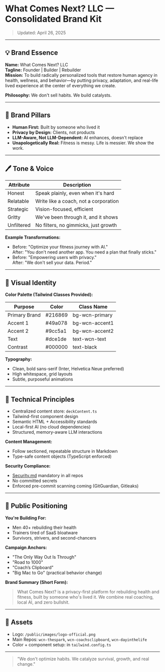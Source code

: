 # What Comes Next? LLC — Consolidated Brand Kit

> Updated: April 26, 2025

---

## 💡 Brand Essence

**Name:** What Comes Next? LLC  
**Tagline:** Founder | Builder | Rebuilder  
**Mission:** To build radically personalized tools that restore human agency in health, wellness, and behavior—by putting privacy, adaptation, and real-life lived experience at the center of everything we create.

**Philosophy:** We don't sell habits. We build catalysts.

---

## 🌟 Brand Pillars

- **Human First:** Built by someone who lived it
- **Privacy by Design:** Clients, not products
- **LLM-Aware, Not LLM-Dependent:** AI enhances, doesn't replace
- **Unapologetically Real:** Fitness is messy. Life is messier. We show the work.

---

## 🖊️ Tone & Voice

| Attribute | Description |
|---|---|
| Honest | Speak plainly, even when it's hard |
| Relatable | Write like a coach, not a corporation |
| Strategic | Vision-focused, efficient |
| Gritty | We've been through it, and it shows |
| Unfiltered | No filters, no gimmicks, just growth |

**Example Transformations:**
- Before: "Optimize your fitness journey with AI."  
  After: "You don't need another app. You need a plan that finally sticks."
- Before: "Empowering users with privacy."  
  After: "We don't sell your data. Period."

---

## 🎨 Visual Identity

**Color Palette (Tailwind Classes Provided):**

| Purpose | Color | Class Name |
|---|---|---|
| Primary Brand | #216869 | bg-wcn-primary |
| Accent 1 | #49a078 | bg-wcn-accent1 |
| Accent 2 | #9cc5a1 | bg-wcn-accent2 |
| Text | #dce1de | text-wcn-text |
| Contrast | #000000 | text-black |

**Typography:**
- Clean, bold sans-serif (Inter, Helvetica Neue preferred)
- High whitespace, grid layouts
- Subtle, purposeful animations

---

## 🔧 Technical Principles

- Centralized content store: `deckContent.ts`
- Tailwind-first component design
- Semantic HTML + Accessibility standards
- Local-first AI (no cloud dependencies)
- Structured, memory-aware LLM interactions

**Content Management:**
- Follow sectioned, repeatable structure in Markdown
- Type-safe content objects (TypeScript enforced)

**Security Compliance:**
- [Security.md](./SECURITY.md) mandatory in all repos
- No committed secrets
- Enforced pre-commit scanning coming (GitGuardian, Gitleaks)

---

## 💬 Public Positioning

**You're Building For:**
- Men 40+ rebuilding their health
- Trainers tired of SaaS bloatware
- Survivors, strivers, and second-chancers

**Campaign Anchors:**
- "The Only Way Out Is Through"
- "Road to 1000"
- "Coach’s Clipboard"
- "Big Mac to Go" (practical behavior change)

**Brand Summary (Short Form):**
> What Comes Next? is a privacy-first platform for rebuilding health and fitness, built by someone who's lived it. We combine real coaching, local AI, and zero bullshit.

---

## 🔗 Assets

- Logo: `/public/images/logo-official.png`
- Main Repos: `wcn-thespark`, `wcn-coachsclipboard`, `wcn-dayinthelife`
- Color + component setup: in `tailwind.config.ts`

---

> "We don't optimize habits. We catalyze survival, growth, and real change."


